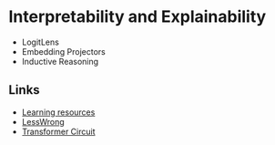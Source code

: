 # Interpretability and Explainability

* LogitLens
* Embedding Projectors
* Inductive Reasoning



## Links

- [Learning resources](https://github.com/mohsenhariri/common-research) 
- [LessWrong](https://www.lesswrong.com/)
- [Transformer Circuit](https://transformer-circuits.pub/)

